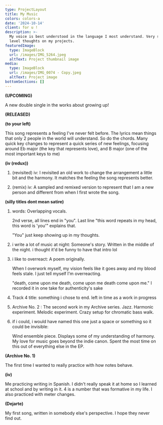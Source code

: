 ```yaml
---
type: ProjectLayout
title: My Music
colors: colors-a
date: '2024-10-14'
client: for u !
description: >-
  My voice is best understood in the language I most understand. Very surface
  level thoughts on my projects.
featuredImage:
  type: ImageBlock
  url: /images/IMG_5264.jpeg
  altText: Project thumbnail image
media:
  type: ImageBlock
  url: /images/IMG_0074 - Copy.jpeg
  altText: Project image
bottomSections: []
---
```

**(UPCOMING)**

A new double single in the works about growing up!

**(RELEASED)**

**(to your left)**

This song represents a feeling I've never felt before. The lyrics mean things that only 2 people in the world will understand. So do the chords. Many quick key changes to represent a quick series of new feelings, focusing around Eb major (the key that represents love), and B major (one of the most important keys to me)

**(iv (redux))**

1.  (revisited) iv:
    I revisited an old work to change the arrangement a little bit and the harmony. It matches the feeling the song represents better.


2.  (remix) iv:
    A sampled and remixed version to represent that I am a new person and different from when I first wrote the song.

**(silly titles dont mean satire)**

1.  words:
    Overlapping vocals.

    2nd verse, all lines end in "you". Last line "this word repeats in my head, this word is 'you'" explains that.

    "You" just keep showing up in my thoughts.

2.  i write a lot of music at night:
    Someone's story. Written in the middle of the night.
    i thought it'd be funny to have that intro lol

3.  i like to overreact:
    A poem originally.

    When I overwork myself, my vision feels like it goes away and my blood feels stale. I just tell myself I'm overreacting.

    "death, come upon me death, come upon me death come upon me."
    I recorded it in one take for authenticity's sake

4.  Track 4 title:
    something i chose to end. left in time as a work in progress

5.  Archive No. 2 :
    The second work in my Archive series. Jazz. Harmonic experiment. Melodic experiment. Crazy setup for chromatic bass walk.

6.  if i could, i would have named this one just a space or something so it could be invisible:

    Wind ensemble piece. Displays some of my understanding of harmony. My love for music goes beyond the indie canon. Spent the most time on this out of everything else in the EP.

**(Archive No. 1)**

The first time I wanted to really practice with how notes behave.

**(iv)**

Me practicing writing in Spanish. I didn't really speak it at home so I learned at school and by writing in it. 4 is a number that was formative in my life. I also practiced with meter changes.

**(Dejarte)**

My first song, written in somebody else's perspective. I hope they never find out.
